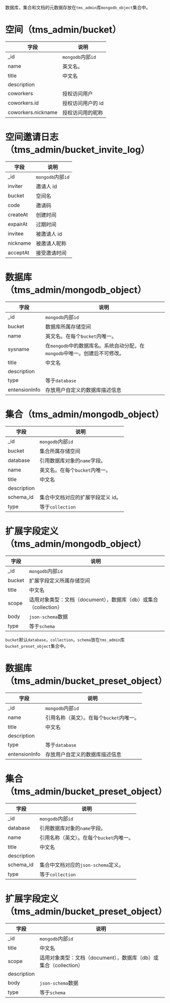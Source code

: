 数据库，集合和文档的元数据存放在`tms_admin`库`mongodb_object`集合中。

# 空间（tms_admin/bucket）

| 字段               | 说明              |
| ------------------ | ----------------- |
| \_id               | `mongodb`内部`id` |
| name               | 英文名。          |
| title              | 中文名            |
| description        |                   |
| coworkers          | 授权访问用户      |
| coworkers.id       | 授权访问用户的 id |
| coworkers.nickname | 授权访问用的昵称  |

# 空间邀请日志（tms_admin/bucket_invite_log）

| 字段     | 说明              |
| -------- | ----------------- |
| \_id     | `mongodb`内部`id` |
| inviter  | 邀请人 id         |
| bucket   | 空间名            |
| code     | 邀请码            |
| createAt | 创建时间          |
| expairAt | 过期时间          |
| invitee  | 被邀请人 id       |
| nickname | 被邀请人昵称      |
| acceptAt | 接受邀请时间      |

# 数据库（tms_admin/mongodb_object）

| 字段          | 说明                                                                       |
| ------------- | -------------------------------------------------------------------------- |
| \_id          | `mongodb`内部`id`                                                          |
| bucket        | 数据库所属存储空间                                                         |
| name          | 英文名。在每个`bucket`内唯一。                                             |
| sysname       | 在`mongodb`中的数据库名。系统自动分配，在`mongodb`中唯一。创建后不可修改。 |
| title         | 中文名                                                                     |
| description   |                                                                            |
| type          | 等于`database`                                                             |
| entensionInfo | 存放用户自定义的数据库描述信息                                             |

# 集合（tms_admin/mongodb_object）

| 字段        | 说明                              |
| ----------- | --------------------------------- |
| \_id        | `mongodb`内部`id`                 |
| bucket      | 集合所属存储空间                  |
| database    | 引用数据库对象的`name`字段。      |
| name        | 英文名。在每个`bucket`内唯一。    |
| title       | 中文名                            |
| description |                                   |
| schema_id   | 集合中文档对应的扩展字段定义 id。 |
| type        | 等于`collection`                  |

# 扩展字段定义（tms_admin/mongodb_object）

| 字段   | 说明                                                             |
| ------ | ---------------------------------------------------------------- |
| \_id   | `mongodb`内部`id`                                                |
| bucket | 扩展字段定义所属存储空间                                         |
| title  | 中文名                                                           |
| scope  | 适用对象类型：文档（document），数据库（db）或集合（collection） |
| body   | `json-schema`数据                                                |
| type   | 等于`schema`                                                     |

`bucket`默认`database`，`collection`，`schema`放在`tms_admin`库`bucket_preset_object`集合中。

# 数据库（tms_admin/bucket_preset_object）

| 字段          | 说明                                     |
| ------------- | ---------------------------------------- |
| \_id          | `mongodb`内部`id`                        |
| name          | 引用名称（英文）。在每个`bucket`内唯一。 |
| title         | 中文名                                   |
| description   |                                          |
| type          | 等于`database`                           |
| entensionInfo | 存放用户自定义的数据库描述信息           |

# 集合（tms_admin/bucket_preset_object）

| 字段        | 说明                                     |
| ----------- | ---------------------------------------- |
| \_id        | `mongodb`内部`id`                        |
| database    | 引用数据库对象的`name`字段。             |
| name        | 引用名称（英文）。在每个`bucket`内唯一。 |
| title       | 中文名                                   |
| description |                                          |
| schema_id   | 集合中文档对应的`json-schema`定义。      |
| type        | 等于`collection`                         |

# 扩展字段定义（tms_admin/bucket_preset_object）

| 字段        | 说明                                                             |
| ----------- | ---------------------------------------------------------------- |
| \_id        | `mongodb`内部`id`                                                |
| title       | 中文名                                                           |
| scope       | 适用对象类型：文档（document），数据库（db）或集合（collection） |
| description |                                                                  |
| body        | `json-schema`数据                                                |
| type        | 等于`schema`                                                     |
